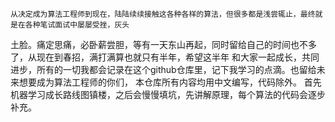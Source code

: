     从决定成为算法工程师到现在，陆陆续续接触这各种各样的算法，但很多都是浅尝辄止，最终就是在各种笔试面试中屡屡受挫，灰头
土脸。痛定思痛，必卧薪尝胆，等有一天东山再起，同时留给自己的时间也不多了，从现在到春招，满打满算也就只有半年，希望这半年
和大家一起成长，共同进步，所有的一切我都会记录在这个github仓库里，记下我学习的点滴。也留给未来想要成为算法工程师的你们，
本仓库所有内容均用中文编写，代码除外。
首先机器学习成长路线图镇楼，之后会慢慢填坑，先讲解原理，每个算法的代码会逐步补充。
